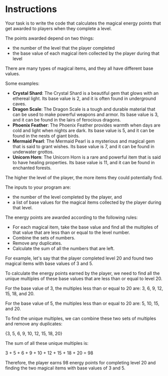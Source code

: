# Instructions

Your task is to write the code that calculates the magical energy points that get awarded to players when they complete a level.

The points awarded depend on two things:

- the number of the level that the player completed
- the base value of each magical item collected by the player during that level

There are many types of magical items, and they all have different base values.

Some examples:

- **Crystal Shard**: The Crystal Shard is a beautiful gem that glows with an ethereal light. Its base value is 2, and it is often found in underground caves.
- **Dragon Scale**: The Dragon Scale is a tough and durable material that can be used to make powerful weapons and armor. Its base value is 3, and it can be found in the lairs of ferocious dragons.
- **Phoenix Feather**: The Phoenix Feather provides warmth when days are cold and light when nights are dark. Its base value is 5, and it can be found in the nests of giant birds.
- **Mermaid Pearl**: The Mermaid Pearl is a mysterious and magical gem that is said to grant wishes. Its base value is 7, and it can be found in underwater grottos.
- **Unicorn Horn**: The Unicorn Horn is a rare and powerful item that is said to have healing properties. Its base value is 11, and it can be found in enchanted forests.

The higher the level of the player, the more items they could potentially find.

The inputs to your program are:

- the number of the level completed by the player, and
- a list of base values for the magical items collected by the player during that level.

The energy points are awarded according to the following rules:

- For each magical item, take the base value and find all the multiples of that value that are less than or equal to the level number.
- Combine the sets of numbers.
- Remove any duplicates.
- Calculate the sum of all the numbers that are left.

For example, let's say that the player completed level 20 and found two magical items with base values of 3 and 5.

To calculate the energy points earned by the player, we need to find all the unique multiples of these base values that are less than or equal to level 20.

For the base value of 3, the multiples less than or equal to 20 are: 3, 6, 9, 12, 15, 18, and 20.

For the base value of 5, the multiples less than or equal to 20 are: 5, 10, 15, and 20.

To find the unique multiples, we can combine these two sets of multiples and remove any duplicates:

{3, 5, 6, 9, 10, 12, 15, 18, 20}

The sum of all these unique multiples is:

3 + 5 + 6 + 9 + 10 + 12 + 15 + 18 + 20 = 98

Therefore, the player earns 98 energy points for completing level 20 and finding the two magical items with base values of 3 and 5.
